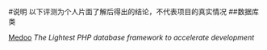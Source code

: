 #说明
以下评测为个人片面了解后得出的结论，不代表项目的真实情况
##数据库类

[Medoo](https://github.com/kphcdr/kphcdr/blob/master/database/medoo.md) *The Lightest PHP database framework to accelerate development*







